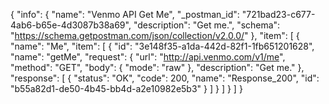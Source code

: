 {
  "info": {
    "name": "Venmo API Get Me",
    "_postman_id": "721bad23-c677-4ab6-b65e-4d3087b38a69",
    "description": "Get me.",
    "schema": "https://schema.getpostman.com/json/collection/v2.0.0/"
  },
  "item": [
    {
      "name": "Me",
      "item": [
        {
          "id": "3e148f35-a1da-442d-82f1-1fb651201628",
          "name": "getMe",
          "request": {
            "url": "http://api.venmo.com/v1/me",
            "method": "GET",
            "body": {
              "mode": "raw"
            },
            "description": "Get me."
          },
          "response": [
            {
              "status": "OK",
              "code": 200,
              "name": "Response_200",
              "id": "b55a82d1-de50-4b45-bb4d-a2e10982e5b3"
            }
          ]
        }
      ]
    }
  ]
}